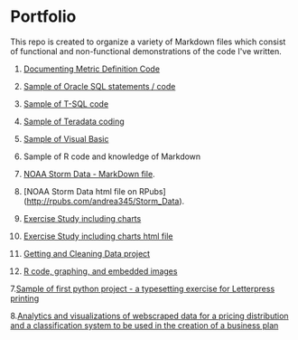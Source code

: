 # Portfolio

This repo is created to organize a variety of Markdown files which consist of functional and non-functional demonstrations of the code I've written.

1.  [Documenting Metric Definition Code](https://github.com/andrea345/Portfolio/blob/master/Documenting_Metric_Code.RMD)

2.  [Sample of Oracle SQL statements / code](https://github.com/andrea345/Portfolio/blob/master/SQL%20Snippets.Rmd)

3.  [Sample of T-SQL code](https://github.com/andrea345/Portfolio/blob/master/T%20SQL%20Examples.RMD)

4.  [Sample of Teradata coding](https://github.com/andrea345/Portfolio/blob/master/Teradata%20Coding%20Sample.RMD)

5.  [Sample of Visual Basic](https://github.com/andrea345/Portfolio/blob/master/Visual%20Basic.rmd)

6. Sample of R code and knowledge of Markdown
  1. [NOAA Storm Data - MarkDown file](https://github.com/andrea345/NOAA-Storm-Data).
  2. [NOAA Storm Data html file on RPubs] (http://rpubs.com/andrea345/Storm_Data).
  3. [Exercise Study including charts](https://github.com/andrea345/RepData_PeerAssessment1/blob/master/PA1_template.md)
  4. [Exercise Study including charts html file ](http://rpubs.com/andrea345/83516)
  5. [Getting and Cleaning Data project](https://github.com/andrea345/Getting-Cleaning-Data-Project)
  6. [R code, graphing, and embedded images](https://github.com/andrea345/ExData_Plotting1)

7.[Sample of first python project - a typesetting exercise for Letterpress printing](https://github.com/andrea345/box_program_python/blob/master/README.md)

8.[Analytics and visualizations of webscraped data for a pricing distribution and a classification system to be used in the creation of a business plan](https://github.com/andrea345/TheDancingDog/blob/master/README.md)


